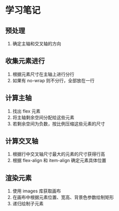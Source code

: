 # 学习笔记

## 预处理

1. 确定主轴和交叉轴的方向

## 收集元素进行

1. 根据元素尺寸在主轴上进行分行
2. 如果有 no-wrap 则不分行，全部放在一行

## 计算主轴

1. 找出 flex 元素
2. 将主轴剩余空间分配给这些元素
3. 若剩余空间为负数，按比例压缩这些元素的尺寸

## 计算交叉轴

1. 根据行中交叉轴尺寸最大的元素的尺寸获得行高
2. 根据 flex-align 和 item-align 确定元素具体位置

## 渲染元素

1. 使用 images 库获取画布
2. 在画布中根据元素位置、宽高、背景色参数绘制矩形
3. 递归绘制子元素
